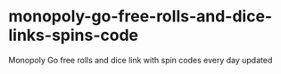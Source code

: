 # monopoly-go-free-rolls-and-dice-links-spins-code
Monopoly Go free rolls and dice link with spin codes every day updated
